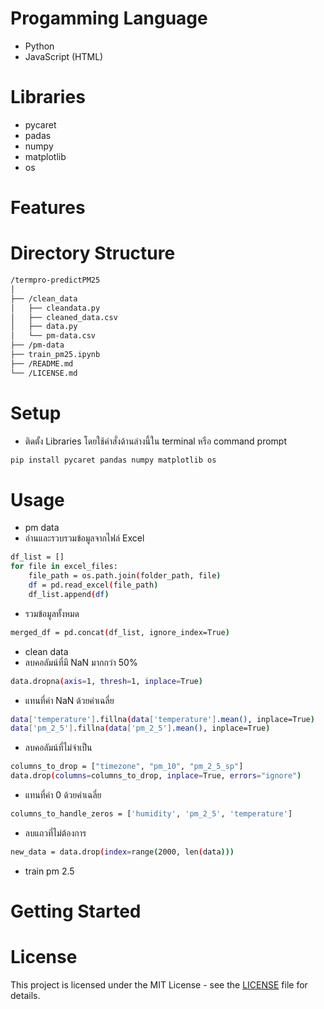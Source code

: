 # Progamming Language
- Python
- JavaScript (HTML)
# Libraries
- pycaret
- padas
- numpy
- matplotlib
- os
# Features
# Directory Structure

```sh
/termpro-predictPM25
│
├── /clean_data
│   ├── cleandata.py
│   ├── cleaned_data.csv
│   ├── data.py
│   └── pm-data.csv          
├── /pm-data
├── train_pm25.ipynb                               
├── /README.md                  
└── /LICENSE.md                  
```

# Setup

- ติดตั้ง Libraries โดยใช้คำสั่งด้านล่างนี้ใน terminal หรือ command prompt
```sh
pip install pycaret pandas numpy matplotlib os
```
# Usage

- pm data
- อ่านและรวบรวมข้อมูลจากไฟล์ Excel

```sh
df_list = []
for file in excel_files:
    file_path = os.path.join(folder_path, file)
    df = pd.read_excel(file_path)  
    df_list.append(df)
```

- รวมข้อมูลทั้งหมด

```sh
merged_df = pd.concat(df_list, ignore_index=True)
```


- clean data
- ลบคอลัมน์ที่มี NaN มากกว่า 50%

```sh
data.dropna(axis=1, thresh=1, inplace=True)
```

- แทนที่ค่า NaN ด้วยค่าเฉลี่ย

```sh
data['temperature'].fillna(data['temperature'].mean(), inplace=True)
data['pm_2_5'].fillna(data['pm_2_5'].mean(), inplace=True)
```

- ลบคอลัมน์ที่ไม่จำเป็น

```sh
columns_to_drop = ["timezone", "pm_10", "pm_2_5_sp"]
data.drop(columns=columns_to_drop, inplace=True, errors="ignore")
```

- แทนที่ค่า 0 ด้วยค่าเฉลี่ย

```sh
columns_to_handle_zeros = ['humidity', 'pm_2_5', 'temperature']
```

- ลบแถวที่ไม่ต้องการ

```sh
new_data = data.drop(index=range(2000, len(data)))
```


- train pm 2.5

# Getting Started
# License
This project is licensed under the MIT License - see the [LICENSE](LICENSE.md) file for details.
